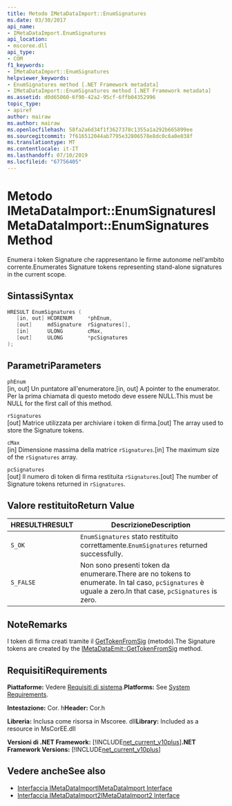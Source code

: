 ```yaml
---
title: Metodo IMetaDataImport::EnumSignatures
ms.date: 03/30/2017
api_name:
- IMetaDataImport.EnumSignatures
api_location:
- mscoree.dll
api_type:
- COM
f1_keywords:
- IMetaDataImport::EnumSignatures
helpviewer_keywords:
- EnumSignatures method [.NET Framework metadata]
- IMetaDataImport::EnumSignatures method [.NET Framework metadata]
ms.assetid: d0d65060-6f90-42a2-95cf-6ffb04352996
topic_type:
- apiref
author: mairaw
ms.author: mairaw
ms.openlocfilehash: 58fa2a6d34f1f3627378c1355a1a292b665899ee
ms.sourcegitcommit: 7f616512044ab7795e32806578e8dc0c6a0e038f
ms.translationtype: MT
ms.contentlocale: it-IT
ms.lasthandoff: 07/10/2019
ms.locfileid: "67756405"
---
```

# <a name="imetadataimportenumsignatures-method"></a><span data-ttu-id="d3e1d-102">Metodo IMetaDataImport::EnumSignatures</span><span class="sxs-lookup"><span data-stu-id="d3e1d-102">IMetaDataImport::EnumSignatures Method</span></span>
<span data-ttu-id="d3e1d-103">Enumera i token Signature che rappresentano le firme autonome nell'ambito corrente.</span><span class="sxs-lookup"><span data-stu-id="d3e1d-103">Enumerates Signature tokens representing stand-alone signatures in the current scope.</span></span>  
  
## <a name="syntax"></a><span data-ttu-id="d3e1d-104">Sintassi</span><span class="sxs-lookup"><span data-stu-id="d3e1d-104">Syntax</span></span>  
  
```cpp  
HRESULT EnumSignatures (  
   [in, out] HCORENUM     *phEnum,  
   [out]     mdSignature  rSignatures[],  
   [in]      ULONG        cMax,  
   [out]     ULONG        *pcSignatures  
);  
```  
  
## <a name="parameters"></a><span data-ttu-id="d3e1d-105">Parametri</span><span class="sxs-lookup"><span data-stu-id="d3e1d-105">Parameters</span></span>  
 `phEnum`  
 <span data-ttu-id="d3e1d-106">[in, out] Un puntatore all'enumeratore.</span><span class="sxs-lookup"><span data-stu-id="d3e1d-106">[in, out] A pointer to the enumerator.</span></span> <span data-ttu-id="d3e1d-107">Per la prima chiamata di questo metodo deve essere NULL.</span><span class="sxs-lookup"><span data-stu-id="d3e1d-107">This must be NULL for the first call of this method.</span></span>  
  
 `rSignatures`  
 <span data-ttu-id="d3e1d-108">[out] Matrice utilizzata per archiviare i token di firma.</span><span class="sxs-lookup"><span data-stu-id="d3e1d-108">[out] The array used to store the Signature tokens.</span></span>  
  
 `cMax`  
 <span data-ttu-id="d3e1d-109">[in] Dimensione massima della matrice `rSignatures`.</span><span class="sxs-lookup"><span data-stu-id="d3e1d-109">[in] The maximum size of the `rSignatures` array.</span></span>  
  
 `pcSignatures`  
 <span data-ttu-id="d3e1d-110">[out] Il numero di token di firma restituita `rSignatures`.</span><span class="sxs-lookup"><span data-stu-id="d3e1d-110">[out] The number of Signature tokens returned in `rSignatures`.</span></span>  
  
## <a name="return-value"></a><span data-ttu-id="d3e1d-111">Valore restituito</span><span class="sxs-lookup"><span data-stu-id="d3e1d-111">Return Value</span></span>  
  
|<span data-ttu-id="d3e1d-112">HRESULT</span><span class="sxs-lookup"><span data-stu-id="d3e1d-112">HRESULT</span></span>|<span data-ttu-id="d3e1d-113">Descrizione</span><span class="sxs-lookup"><span data-stu-id="d3e1d-113">Description</span></span>|  
|-------------|-----------------|  
|`S_OK`|<span data-ttu-id="d3e1d-114">`EnumSignatures` stato restituito correttamente.</span><span class="sxs-lookup"><span data-stu-id="d3e1d-114">`EnumSignatures` returned successfully.</span></span>|  
|`S_FALSE`|<span data-ttu-id="d3e1d-115">Non sono presenti token da enumerare.</span><span class="sxs-lookup"><span data-stu-id="d3e1d-115">There are no tokens to enumerate.</span></span> <span data-ttu-id="d3e1d-116">In tal caso, `pcSignatures` è uguale a zero.</span><span class="sxs-lookup"><span data-stu-id="d3e1d-116">In that case, `pcSignatures` is zero.</span></span>|  
  
## <a name="remarks"></a><span data-ttu-id="d3e1d-117">Note</span><span class="sxs-lookup"><span data-stu-id="d3e1d-117">Remarks</span></span>  
 <span data-ttu-id="d3e1d-118">I token di firma creati tramite il [GetTokenFromSig](../../../../docs/framework/unmanaged-api/metadata/imetadataemit-gettokenfromsig-method.md) (metodo).</span><span class="sxs-lookup"><span data-stu-id="d3e1d-118">The Signature tokens are created by the [IMetaDataEmit::GetTokenFromSig](../../../../docs/framework/unmanaged-api/metadata/imetadataemit-gettokenfromsig-method.md) method.</span></span>  
  
## <a name="requirements"></a><span data-ttu-id="d3e1d-119">Requisiti</span><span class="sxs-lookup"><span data-stu-id="d3e1d-119">Requirements</span></span>  
 <span data-ttu-id="d3e1d-120">**Piattaforme:** Vedere [Requisiti di sistema](../../../../docs/framework/get-started/system-requirements.md).</span><span class="sxs-lookup"><span data-stu-id="d3e1d-120">**Platforms:** See [System Requirements](../../../../docs/framework/get-started/system-requirements.md).</span></span>  
  
 <span data-ttu-id="d3e1d-121">**Intestazione:** Cor. h</span><span class="sxs-lookup"><span data-stu-id="d3e1d-121">**Header:** Cor.h</span></span>  
  
 <span data-ttu-id="d3e1d-122">**Libreria:** Inclusa come risorsa in Mscoree. dll</span><span class="sxs-lookup"><span data-stu-id="d3e1d-122">**Library:** Included as a resource in MsCorEE.dll</span></span>  
  
 <span data-ttu-id="d3e1d-123">**Versioni di .NET Framework:** [!INCLUDE[net_current_v10plus](../../../../includes/net-current-v10plus-md.md)]</span><span class="sxs-lookup"><span data-stu-id="d3e1d-123">**.NET Framework Versions:** [!INCLUDE[net_current_v10plus](../../../../includes/net-current-v10plus-md.md)]</span></span>  
  
## <a name="see-also"></a><span data-ttu-id="d3e1d-124">Vedere anche</span><span class="sxs-lookup"><span data-stu-id="d3e1d-124">See also</span></span>

- [<span data-ttu-id="d3e1d-125">Interfaccia IMetaDataImport</span><span class="sxs-lookup"><span data-stu-id="d3e1d-125">IMetaDataImport Interface</span></span>](../../../../docs/framework/unmanaged-api/metadata/imetadataimport-interface.md)
- [<span data-ttu-id="d3e1d-126">Interfaccia IMetaDataImport2</span><span class="sxs-lookup"><span data-stu-id="d3e1d-126">IMetaDataImport2 Interface</span></span>](../../../../docs/framework/unmanaged-api/metadata/imetadataimport2-interface.md)
